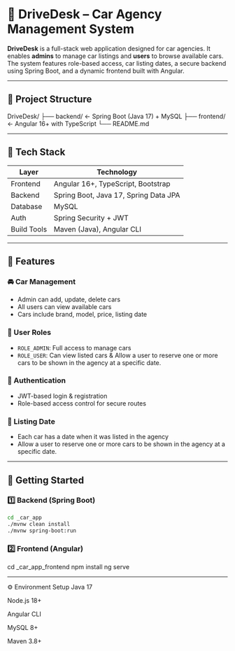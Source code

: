 # 🚗 DriveDesk – Car Agency Management System

**DriveDesk** is a full-stack web application designed for car agencies. It enables **admins** to manage car listings and **users** to browse available cars. The system features role-based access, car listing dates, a secure backend using Spring Boot, and a dynamic frontend built with Angular.

---

## 📁 Project Structure

DriveDesk/
├── backend/ ← Spring Boot (Java 17) + MySQL
├── frontend/ ← Angular 16+ with TypeScript
└── README.md


---

## 🔧 Tech Stack

| Layer       | Technology                      |
|-------------|----------------------------------|
| Frontend    | Angular 16+, TypeScript, Bootstrap |
| Backend     | Spring Boot, Java 17, Spring Data JPA |
| Database    | MySQL                            |
| Auth        | Spring Security + JWT            |
| Build Tools | Maven (Java), Angular CLI        |

---

## 👥 Features

### 🚘 Car Management
- Admin can add, update, delete cars
- All users can view available cars
- Cars include brand, model, price, listing date

### 👤 User Roles
- `ROLE_ADMIN`: Full access to manage cars
- `ROLE_USER`: Can view listed cars & Allow a user to reserve one or more cars to be shown in the agency at a specific date.  

### 🔐 Authentication
- JWT-based login & registration
- Role-based access control for secure routes

### 📅 Listing Date
- Each car has a date when it was listed in the agency
-  Allow a user to reserve one or more cars to be shown in the agency at a specific date.  

---

## 🚀 Getting Started

### 1️⃣ Backend (Spring Boot)

```bash
cd _car_app
./mvnw clean install
./mvnw spring-boot:run
```
### 2️⃣ Frontend (Angular)
cd _car_app_frontend
npm install
ng serve

---

⚙️ Environment Setup
Java 17

Node.js 18+

Angular CLI

MySQL 8+

Maven 3.8+

